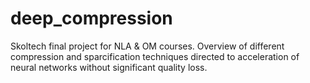 # deep_compression
Skoltech final project for NLA &amp; OM courses. Overview of different compression and sparcification techniques directed to acceleration of neural networks without significant quality loss.

